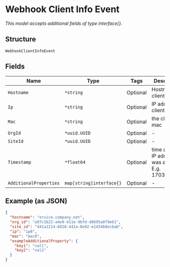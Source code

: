 
# Webhook Client Info Event

*This model accepts additional fields of type interface{}.*

## Structure

`WebhookClientInfoEvent`

## Fields

| Name | Type | Tags | Description |
|  --- | --- | --- | --- |
| `Hostname` | `*string` | Optional | Hostname of client |
| `Ip` | `*string` | Optional | IP address of client |
| `Mac` | `*string` | Optional | the client’s mac |
| `OrgId` | `*uuid.UUID` | Optional | - |
| `SiteId` | `*uuid.UUID` | Optional | - |
| `Timestamp` | `*float64` | Optional | time at which IP address was assigned E.g. 1703003956 |
| `AdditionalProperties` | `map[string]interface{}` | Optional | - |

## Example (as JSON)

```json
{
  "hostname": "ervice.company.net",
  "org_id": "a97c1b22-a4e9-411e-9bfd-d8695a0f9e61",
  "site_id": "441a1214-6928-442a-8e92-e1d34b8ec6a6",
  "ip": "ip8",
  "mac": "mac8",
  "exampleAdditionalProperty": {
    "key1": "val1",
    "key2": "val2"
  }
}
```

